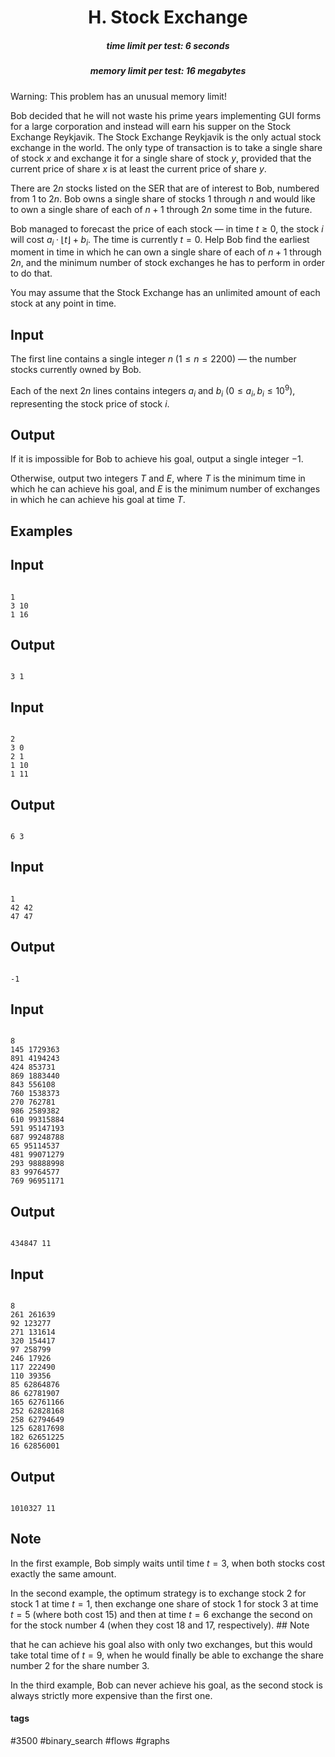 <h1 style='text-align: center;'> H. Stock Exchange</h1>

<h5 style='text-align: center;'>time limit per test: 6 seconds</h5>
<h5 style='text-align: center;'>memory limit per test: 16 megabytes</h5>

Warning: This problem has an unusual memory limit!

Bob decided that he will not waste his prime years implementing GUI forms for a large corporation and instead will earn his supper on the Stock Exchange Reykjavik. The Stock Exchange Reykjavik is the only actual stock exchange in the world. The only type of transaction is to take a single share of stock $x$ and exchange it for a single share of stock $y$, provided that the current price of share $x$ is at least the current price of share $y$. 

There are $2n$ stocks listed on the SER that are of interest to Bob, numbered from $1$ to $2n$. Bob owns a single share of stocks $1$ through $n$ and would like to own a single share of each of $n+1$ through $2n$ some time in the future.

Bob managed to forecast the price of each stock — in time $t \geq 0$, the stock $i$ will cost $a_i \cdot \lfloor t \rfloor + b_i$. The time is currently $t = 0$. Help Bob find the earliest moment in time in which he can own a single share of each of $n+1$ through $2n$, and the minimum number of stock exchanges he has to perform in order to do that.

You may assume that the Stock Exchange has an unlimited amount of each stock at any point in time. 

## Input

The first line contains a single integer $n$ ($1 \leq n \leq 2200$) — the number stocks currently owned by Bob.

Each of the next $2n$ lines contains integers $a_i$ and $b_i$ ($0 \leq a_i, b_i \leq 10^9$), representing the stock price of stock $i$. 

## Output

If it is impossible for Bob to achieve his goal, output a single integer $-1$.

Otherwise, output two integers $T$ and $E$, where $T$ is the minimum time in which he can achieve his goal, and $E$ is the minimum number of exchanges in which he can achieve his goal at time $T$.

## Examples

## Input


```

1
3 10
1 16

```
## Output


```

3 1

```
## Input


```

2
3 0
2 1
1 10
1 11

```
## Output


```

6 3

```
## Input


```

1
42 42
47 47

```
## Output


```

-1

```
## Input


```

8
145 1729363
891 4194243
424 853731
869 1883440
843 556108
760 1538373
270 762781
986 2589382
610 99315884
591 95147193
687 99248788
65 95114537
481 99071279
293 98888998
83 99764577
769 96951171

```
## Output


```

434847 11

```
## Input


```

8
261 261639
92 123277
271 131614
320 154417
97 258799
246 17926
117 222490
110 39356
85 62864876
86 62781907
165 62761166
252 62828168
258 62794649
125 62817698
182 62651225
16 62856001

```
## Output


```

1010327 11

```
## Note

In the first example, Bob simply waits until time $t = 3$, when both stocks cost exactly the same amount.

In the second example, the optimum strategy is to exchange stock $2$ for stock $1$ at time $t = 1$, then exchange one share of stock $1$ for stock $3$ at time $t = 5$ (where both cost $15$) and then at time $t = 6$ exchange the second on for the stock number $4$ (when they cost $18$ and $17$, respectively). ## Note

 that he can achieve his goal also with only two exchanges, but this would take total time of $t = 9$, when he would finally be able to exchange the share number $2$ for the share number $3$. 

In the third example, Bob can never achieve his goal, as the second stock is always strictly more expensive than the first one.



#### tags 

#3500 #binary_search #flows #graphs 